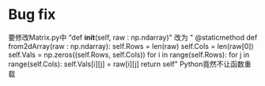 # Bug fix
要修改Matrix.py中
“def __init__(self, raw : np.ndarray)"
改为
" @staticmethod
    def from2dArray(raw : np.ndarray):
        self.Rows = len(raw)
        self.Cols = len(raw[0])
        self.Vals = np.zeros((self.Rows, self.Cols))
        for i in range(self.Rows):
            for j in  range(self.Cols):
                self.Vals[i][j] = raw[i][j]
        return self"
 Python竟然不让函数重载

